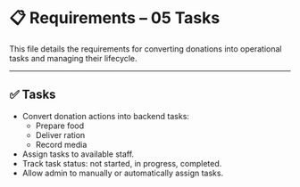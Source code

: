 # 📋 Requirements – 05 Tasks

This file details the requirements for converting donations into operational tasks and managing their lifecycle.

---

## ✅ Tasks

- Convert donation actions into backend tasks:
  - Prepare food
  - Deliver ration
  - Record media
- Assign tasks to available staff.
- Track task status: not started, in progress, completed.
- Allow admin to manually or automatically assign tasks.
